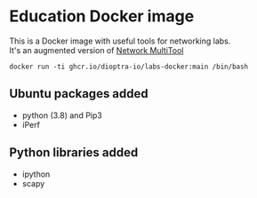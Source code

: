 # Education Docker image


This is a Docker image with useful tools for networking labs.  
It's an augmented version of [Network MultiTool](https://github.com/Praqma/Network-MultiTool)


```
docker run -ti ghcr.io/dioptra-io/labs-docker:main /bin/bash
```


## Ubuntu packages added

* python (3.8) and Pip3
* iPerf


## Python libraries added

* ipython
* scapy
